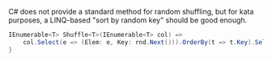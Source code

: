 C# does not provide a standard method for random shuffling, but for kata purposes, a LINQ-based "sort by random key" should be good enough.

```csharp
IEnumerable<T> Shuffle<T>(IEnumerable<T> col) =>
    col.Select(e => (Elem: e, Key: rnd.Next())).OrderBy(t => t.Key).Select(t => t.Elem);
}
```